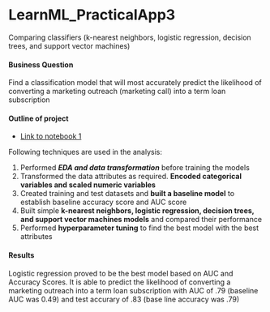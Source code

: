 # LearnML_PracticalApp3
Comparing classifiers (k-nearest neighbors, logistic regression, decision trees, and support vector machines)

#### Business Question  
Find a classification model that will most accurately predict the likelihood of converting a marketing outreach (marketing call) into a term loan subscription  

#### Outline of project

- [Link to notebook 1]()

Following techniques are used in the analysis: 
1. Performed ***EDA and data transformation*** before training the models
2. Transformed the data attributes as required. **Encoded categorical variables and scaled numeric variables**
3. Created training and test datasets and **built a baseline model** to establish baseline accuracy score and AUC score
4. Built simple **k-nearest neighbors, logistic regression, decision trees, and support vector machines models** and compared their performance
5. Performed **hyperparameter tuning** to find the best model with the best attributes 


#### Results
Logistic regression proved to be the best model based on AUC and Accuracy Scores. It is able to predict the likelihood of converting a marketing outreach into a term loan subscription with AUC of .79 (baseline AUC was 0.49) and test accurary of .83 (base line accuracy was .79) 




